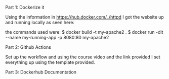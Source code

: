 Part 1: Dockerize it

Using the information in https://hub.docker.com/_/httpd 
I got the website up and running locally as seen here: 

the commands used were: 
$ docker build -t my-apache2 .
$ docker run -dit --name my-running-app -p 8080:80 my-apache2

Part 2: Github Actions

Set up the workflow and using the course video and the link provided 
I set everything up using the template provided.

Part 3: Dockerhub Documentation
